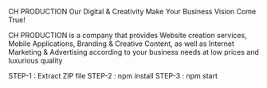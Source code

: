 CH PRODUCTION
Our Digital & Creativity Make Your Business Vision Come True!

CH PRODUCTION is a company that provides Website creation services, Mobile Applications,
Branding & Creative Content, as well as Internet Marketing & Advertising according to your business 
needs at low prices and luxurious quality

STEP-1 : Extract ZIP file
STEP-2 : npm install
STEP-3 : npm start

